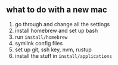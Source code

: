 ## what to do with a new mac

1. go through and change all the settings
2. install homebrew and set up bash
3. run `install/homebrew`
4. symlink config files
5. set up git, ssh key, nvm, rustup
6. install the stuff in `install/applications`
